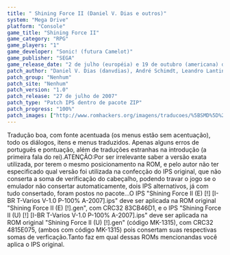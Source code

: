 ```yaml
---
title: " Shining Force II (Daniel V. Dias e outros)"
system: "Mega Drive"
platform: "Console"
game_title: "Shining Force II"
game_category: "RPG"
game_players: "1"
game_developer: "Sonic! (futura Camelot)"
game_publisher: "SEGA"
game_release_date: "2 de julho (européia) e 19 de outubro (americana) de 1994"
patch_author: "Daniel V. Dias (danvdias), André Schimdt, Leandro Lantin e Will"
patch_group: "Nenhum"
patch_site: "Nenhum"
patch_version: "1.0"
patch_release: "27 de julho de 2007"
patch_type: "Patch IPS dentro de pacote ZIP"
patch_progress: "100%"
patch_images: ["http://www.romhackers.org/imagens/traducoes/%5BSMD%5D%20Shining%20Force%20II%20-%20Daniel%20V.%20Dias,%20Andre%20Schimdt,%20Leandro%20Lantin%20e%20Will%20-%201.png","http://www.romhackers.org/imagens/traducoes/%5BSMD%5D%20Shining%20Force%20II%20-%20Daniel%20V.%20Dias,%20Andre%20Schimdt,%20Leandro%20Lantin%20e%20Will%20-%202.png","http://www.romhackers.org/imagens/traducoes/%5BSMD%5D%20Shining%20Force%20II%20-%20Daniel%20V.%20Dias,%20Andre%20Schimdt,%20Leandro%20Lantin%20e%20Will%20-%203.png"]
---
```

Tradução boa, com fonte acentuada (os menus estão sem acentuação), todo os diálogos, itens e menus traduzidos. Apenas alguns erros de português e pontuação, além de traduções estranhas na introdução (a primeira fala do rei).ATENÇÃO:Por ser irrelevante saber a versão exata utilizada, por terem o mesmo posicionamento na ROM, e pelo autor não ter especificado qual versão foi utilizada na confecção do IPS original, que não conserta a soma de verificação do cabeçalho, podendo travar o jogo se o emulador não consertar automaticamente, dois IPS alternativos, já com tudo consertado, foram postos no pacote...O IPS "Shining Force II (E) [!] [I-BR T-Varios V-1.0 P-100% A-2007].ips" deve ser aplicada na ROM original "Shining Force II (E) [!].gen", com CRC32 83CB46D1, e o IPS "Shining Force II (U) [!] [I-BR T-Varios V-1.0 P-100% A-2007].ips" deve ser aplicada na ROM original "Shining Force II (U) [!].gen" (código MK-1315), com CRC32 4815E075, (ambos com código MK-1315) pois consertam suas respectivas somas de verficação.Tanto faz em qual dessas ROMs mencionandas você aplica o IPS original.